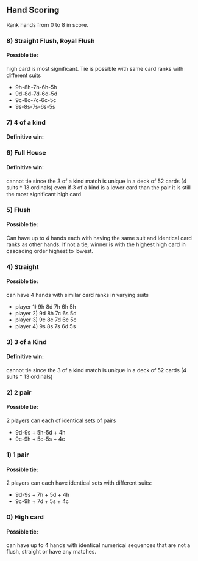 ## Hand Scoring

Rank hands from 0 to 8 in score.

### 8) Straight Flush, Royal Flush

#### Possible tie: 

high card is most significant. Tie is possible with same card ranks with different suits

  * 9h-8h-7h-6h-5h
  * 9d-8d-7d-6d-5d
  * 9c-8c-7c-6c-5c
  * 9s-8s-7s-6s-5s


### 7) 4 of a kind

#### Definitive win: 


### 6) Full House

#### Definitive win: 
 
cannot tie since the 3 of a kind match is unique in a deck of 52 cards (4 suits * 13 ordinals)
even if 3 of a kind is a lower card than the pair it is still the most significant high card


### 5) Flush

#### Possible tie: 

Can have up to 4 hands each with having the same suit and identical card ranks as other hands.
If not a tie, winner is with the highest high card in cascading order highest to lowest.


### 4) Straight

#### Possible tie: 

can have 4 hands with similar card ranks in varying suits

* player 1)  9h 8d 7h 6h 5h
* player 2)  9d 8h 7c 6s 5d
* player 3)  9c 8c 7d 6c 5c
* player 4)  9s 8s 7s 6d 5s



### 3) 3 of a Kind

#### Definitive win: 

cannot tie since the 3 of a kind match is unique in a deck of 52 cards (4 suits * 13 ordinals)



### 2) 2 pair

#### Possible tie: 

2 players can each of identical sets of pairs 

* 9d-9s + 5h-5d + 4h
* 9c-9h + 5c-5s + 4c


### 1) 1 pair

#### Possible tie: 

2 players can each have identical sets with different suits: 

* 9d-9s + 7h + 5d + 4h
* 9c-9h + 7d + 5s + 4c


### 0) High card

#### Possible tie: 

can have up to 4 hands with identical numerical sequences that are not a flush, straight or have any matches.

